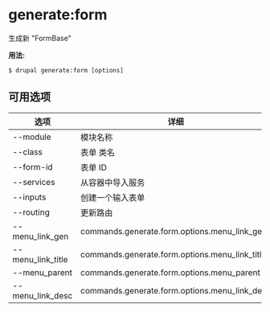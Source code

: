 # generate:form
生成新 "FormBase"

**用法:**
```
$ drupal generate:form [options]
```

## 可用选项
选项 | 详细
-------|-------------
--module | 模块名称
--class | 表单 类名
--form-id | 表单 ID
--services | 从容器中导入服务
--inputs | 创建一个输入表单
--routing | 更新路由
--menu_link_gen | commands.generate.form.options.menu_link_gen
--menu_link_title | commands.generate.form.options.menu_link_title
--menu_parent | commands.generate.form.options.menu_parent
--menu_link_desc | commands.generate.form.options.menu_link_desc
